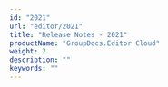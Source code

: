 ```yaml
---
id: "2021"
url: "editor/2021"
title: "Release Notes - 2021"
productName: "GroupDocs.Editor Cloud"
weight: 2
description: ""
keywords: ""
---
```

